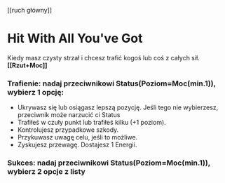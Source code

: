 [[ruch główny]] 
# Hit With All You've Got
Kiedy masz czysty strzał i chcesz trafić kogoś lub coś z całych sił.
**[[Rzut+Moc]]**
### Trafienie: nadaj przeciwnikowi Status(Poziom=Moc(min.1)), wybierz 1 opcję:
* Ukrywasz się lub osiągasz lepszą pozycję. Jeśli tego nie wybierzesz, przeciwnik może narzucić ci Status
* Trafiłeś w czuły punkt lub trafiłeś kilku (+1 poziom).
* Kontrolujesz przypadkowe szkody.
* Przykuwasz uwagę celu, jeśli to możliwe.
* Zyskujesz przewagę. Dostajesz 1 Energii.
### Sukces: nadaj przeciwnikowi Status(Poziom=Moc(min.1)), wybierz 2 opcje z listy

